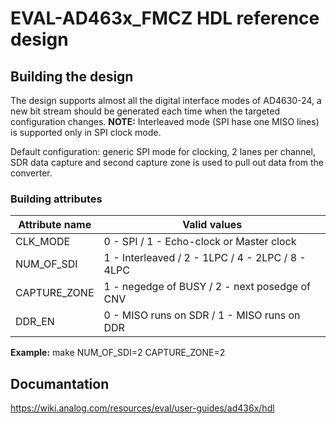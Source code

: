 
# EVAL-AD463x_FMCZ HDL reference design

## Building the design

The design supports almost all the digital interface modes of AD4630-24, a new
bit stream should be generated each time when the targeted configuration changes.
**NOTE:** Interleaved mode (SPI hase one MISO lines) is supported only in SPI clock mode.

Default configuration: generic SPI mode for clocking, 2 lanes per channel, SDR 
data capture and second capture zone is used to pull out data from the converter. 

### Building attributes

|  Attribute name |                Valid values                       |
| --------------- | ------------------------------------------------- |
|  CLK_MODE       |  0 - SPI / 1 - Echo-clock or Master clock         |
|  NUM_OF_SDI     |  1 - Interleaved / 2 - 1LPC / 4 - 2LPC / 8 - 4LPC |
|  CAPTURE_ZONE   |  1 - negedge of BUSY / 2 - next posedge of CNV    |
|  DDR_EN         |  0 - MISO runs on SDR / 1 - MISO runs on DDR      |

**Example:** make NUM_OF_SDI=2 CAPTURE_ZONE=2

## Documantation

https://wiki.analog.com/resources/eval/user-guides/ad436x/hdl

